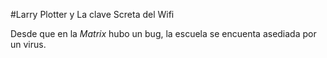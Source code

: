 #Larry Plotter y La clave Screta del Wifi

Desde que en la *Matrix* hubo un bug, la escuela se encuenta asediada por un virus.
